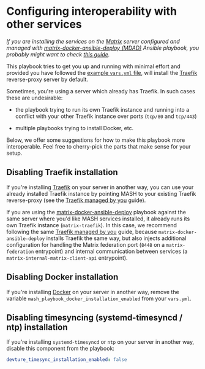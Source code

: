<!--
SPDX-License-Identifier: 2023 - 2024 Slavi Pantaleev
SPDX-License-Identifier: 2025 Suguru Hirahara

SPDX-License-Identifier: AGPL-3.0-or-later
-->

# Configuring interoperability with other services

*If you are installing the services on the [Matrix](https://matrix.org) server configured and managed with [matrix-docker-ansible-deploy (MDAD)](https://github.com/spantaleev/matrix-docker-ansible-deploy/) Ansible playbook, you probably might want to check [this guide](setting-up-services-on-mdad-server.md).*

This playbook tries to get you up and running with minimal effort and provided you have followed the [example `vars.yml` file](../examples/vars.yml), will install the [Traefik](services/traefik.md) reverse-proxy server by default.

Sometimes, you're using a server which already has Traefik. In such cases these are undesirable:

- the playbook trying to run its own Traefik instance and running into a conflict with your other Traefik instance over ports (`tcp/80` and `tcp/443`)

- multiple playbooks trying to install Docker, etc.

Below, we offer some suggestions for how to make this playbook more interoperable. Feel free to cherry-pick the parts that make sense for your setup.


## Disabling Traefik installation

If you're installing [Traefik](services/traefik.md) on your server in another way, you can use your already installed Traefik instance by pointing MASH to your existing Traefik reverse-proxy (see the [Traefik managed by you](services/traefik.md#traefik-managed-by-you) guide).

If you are using the [matrix-docker-ansible-deploy](https://github.com/spantaleev/matrix-docker-ansible-deploy) playbook against the same server where you'd like MASH services installed, it already runs its own Traefik instance (`matrix-traefik`). In this case, we recommend following the same [Traefik managed by you](services/traefik.md#traefik-managed-by-you) guide, because `matrix-docker-ansible-deploy` installs Traefik the same way, but also injects additional configuration for handling the Matrix federation port (`8448` on a `matrix-federation` entrypoint) and internal communication between services (a `matrix-internal-matrix-client-api` entrypoint).


## Disabling Docker installation

If you're installing [Docker](https://www.docker.com/) on your server in another way, remove the variable `mash_playbook_docker_installation_enabled` from your `vars.yml`.

## Disabling timesyncing (systemd-timesyncd / ntp) installation

If you're installing `systemd-timesyncd` or `ntp` on your server in another way, disable this component from the playbook:

```yaml
devture_timesync_installation_enabled: false
```
